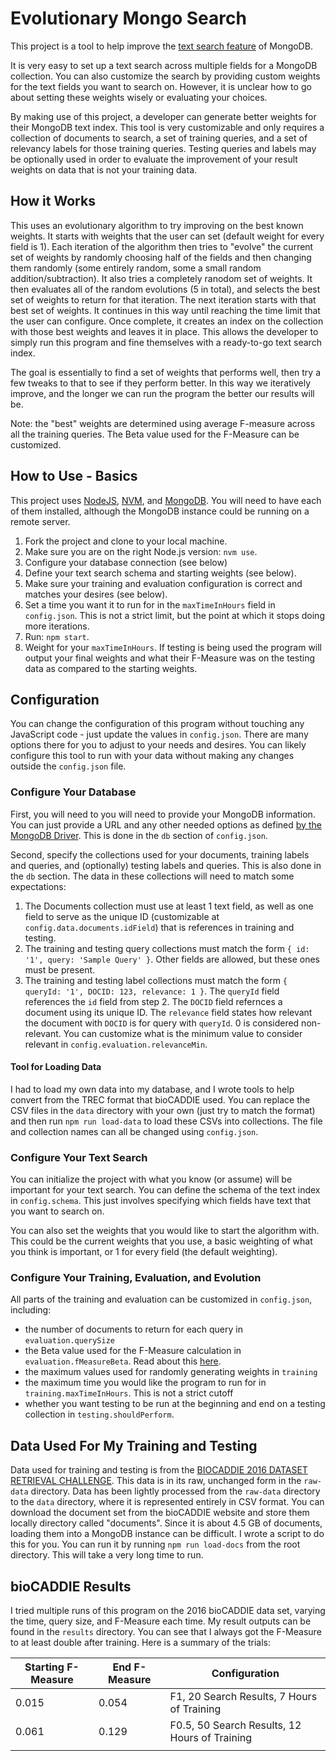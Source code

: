 # Evolutionary Mongo Search

This project is a tool to help improve the [text search feature](https://docs.mongodb.com/manual/text-search/) of MongoDB. 

It is very easy to set up a text search across multiple fields for a MongoDB collection. You can also customize the search by providing custom weights for the text fields you want to search on. However, it is unclear how to go about setting these weights wisely or evaluating your choices.

By making use of this project, a developer can generate better weights for their MongoDB text index. This tool is very customizable and only requires a collection of documents to search, a set of training queries, and a set of relevancy labels for those training queries. Testing queries and labels may be optionally used in order to evaluate the improvement of your result weights on data that is not your training data.

## How it Works

This uses an evolutionary algorithm to try improving on the best known weights. It starts with weights that the user can set (default weight for every field is 1). Each iteration of the algorithm then tries to "evolve" the current set of weights by randomly choosing half of the fields and then changing them randomly (some entirely random, some a small random addition/subtraction). It also tries a completely ranodom set of weights. It then evaluates all of the random evolutions (5 in total), and selects the best set of weights to return for that iteration. The next iteration starts with that best set of weights. It continues in this way until reaching the time limit that the user can configure. Once complete, it creates an index on the collection with those best weights and leaves it in place. This allows the developer to simply run this program and fine themselves with a ready-to-go text search index.

The goal is essentially to find a set of weights that performs well, then try a few tweaks to that to see if they perform better. In this way we iteratively improve, and the longer we can run the program the better our results will be. 

Note: the "best" weights are determined using average F-measure across all the training queries. The Beta value used for the F-Measure can be customized.

## How to Use - Basics

This project uses [NodeJS](https://nodejs.org/en/), [NVM](https://github.com/creationix/nvm), and [MongoDB](https://www.mongodb.com/). You will need to have each of them installed, although the MongoDB instance could be running on a remote server.

1. Fork the project and clone to your local machine. 
2. Make sure you are on the right Node.js version: `nvm use`. 
3. Configure your database connection (see below)
4. Define your text search schema and starting weights (see below).
5. Make sure your training and evaluation configuration is correct and matches your desires (see below).
6. Set a time you want it to run for in the `maxTimeInHours` field in `config.json`. This is not a strict limit, but the point at which it stops doing more iterations.
7. Run: `npm start`.
8. Weight for your `maxTimeInHours`. If testing is being used the program will output your final weights and what their F-Measure was on the testing data as compared to the starting weights.

## Configuration

You can change the configuration of this program without touching any JavaScript code - just update the values in `config.json`. There are many options there for you to adjust to your needs and desires. You can likely configure this tool to run with your data without making any changes outside the `config.json` file. 

### Configure Your Database

First, you will need to you will need to provide your MongoDB information. You can just provide a URL and any other needed options as defined [by the MongoDB Driver](http://mongodb.github.io/node-mongodb-native/3.1/api/MongoClient.html#.connect). This is done in the `db` section of `config.json`.

Second, specify the collections used for your documents, training labels and queries, and (optionally) testing labels and queries. This is also done in the `db` section. The data in these collections will need to match some expectations:
1. The Documents collection must use at least 1 text field, as well as one field to serve as the unique ID (customizable at `config.data.documents.idField`) that is references in training and testing.
2. The training and testing query collections must match the form `{ id: '1', query: 'Sample Query' }`. Other fields are allowed, but these ones must be present.
3. The training and testing label collections must match the form `{ queryId: '1', DOCID: 123, relevance: 1 }`. The `queryId` field references the `id` field from step 2. The `DOCID` field refernces a document using its unique ID. The `relevance` field states how relevant the document with `DOCID` is for query with `queryId`. 0 is considered non-relevant. You can customize what is the minimum value to consider relevant in `config.evaluation.relevanceMin`.

#### Tool for Loading Data

I had to load my own data into my database, and I wrote tools to help convert from the TREC format that bioCADDIE used. You can replace the CSV files in the `data` directory with your own (just try to match the format) and then run `npm run load-data` to load these CSVs into collections. The file and collection names can all be changed using `config.json`.

### Configure Your Text Search

You can initialize the project with what you know (or assume) will be important for your text search. You can define the schema of the text index in `config.schema`. This just involves specifying which fields have text that you want to search on.

You can also set the weights that you would like to start the algorithm with. This could be the current weights that you use, a basic weighting of what you think is important, or 1 for every field (the default weighting).


### Configure Your Training, Evaluation, and Evolution

All parts of the training and evaluation can be customized in `config.json`, including:
- the number of documents to return for each query in `evaluation.querySize`
- the Beta value used for the F-Measure calculation in `evaluation.fMeasureBeta`. Read about this [here](https://en.wikipedia.org/wiki/Precision_and_recall#F-measure).
- the maximum values used for randomly generating weights in `training`
- the maximum time you would like the program to run for in `training.maxTimeInHours`. This is not a strict cutoff
- whether you want testing to be run at the beginning and end on a testing collection in `testing.shouldPerform`.

## Data Used For My Training and Testing

Data used for training and testing is from the [BIOCADDIE 2016 DATASET RETRIEVAL CHALLENGE](https://biocaddie.org/biocaddie-2016-dataset-retrieval-challenge). This data is in its raw, unchanged form in the `raw-data` directory. Data has been lightly processed from the `raw-data` directory to the `data` directory, where it is represented entirely in CSV format. You can download the document set from the bioCADDIE website and store them locally directory called "documents". Since it is about 4.5 GB of documents, loading them into a MongoDB instance can be difficult. I wrote a script to do this for you. You can run it by running `npm run load-docs` from the root directory. This will take a very long time to run.

## bioCADDIE Results

I tried multiple runs of this program on the 2016 bioCADDIE data set, varying the time, query size, and F-Measure each time. My result outputs can be found in the `results` directory. You can see that I always got the F-Measure to at least double after training. Here is a summary of the trials:

| Starting F-Measure | End F-Measure | Configuration                                 |
|--------------------|---------------|-----------------------------------------------|
| 0.015              | 0.054         | F1, 20 Search Results, 7 Hours of Training    |
| 0.061              | 0.129         | F0.5, 50 Search Results, 12 Hours of Training |
|                    |               |                                               |

